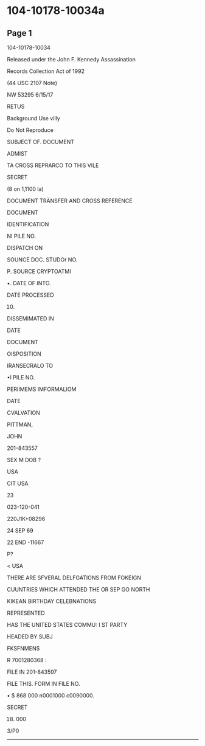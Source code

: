 # 104-10178-10034a

## Page 1

104-10178-10034

Released under the John F. Kennedy Assassination

Records Collection Act of 1992

(44 USC 2107 Note)

NW 53295 6/15/17

RETUS

Background Use villy

Do Not Reproduce

SUBJECT OF. DOCUMENT

ADMIST

TA CROSS REPRARCO TO THIS VILE

SECRET

(8 on 1,1100 la)

DOCUMENT TRÄNSFER AND CROSS REFERENCE

DOCUMENT

IDENTIFICATION

NI PILE NO.

DISPATCH ON

SOUNCE DOC. STUDOr NO.

P. SOURCE CRYPTOATMI

•. DATE OF INTO.

DATE PROCESSED

10.

DISSEMIMATED IN

DATE

DOCUMENT

OISPOSITION

IRANSECRALO TO

•I PILE NO.

PERIIMEMS IMFORMALIOM

DATE

CVALVATION

PITTMAN,

JOHN

201-843557

SEX M DOB ?

USA

CIT USA

23

023-120-041

220J1K+08296

24 SEP 69

22 END -11667

P?

< USA

THERE ARE SFVERAL DELFGATIONS FROM FOKEIGN

CUUNTRIES WHICH ATTENDED THE OR SEP GO NORTH

KIKEAN BIRTHDAY CELEBNATIONS

REPRESENTED

HAS THE UNITED STATES COMMU: I ST PARTY

HEADED BY SUBJ

FKSFNMENS

R 7001280368 :

FILE IN 201-843597

FILE THIS. FORM IN FILE NO.

• $ 868 000 n0001000 c0090000.

SECRET

18. 000

3/P0

---

